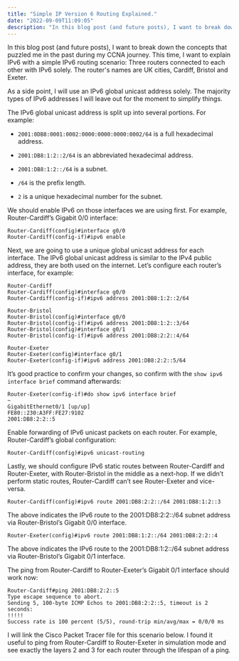 ```yaml
---
title: "Simple IP Version 6 Routing Explained."
date: "2022-09-09T11:09:05"
description: "In this blog post (and future posts), I want to break down the concepts that puzzled me in the past during my CCNA journey."
---
```

In this blog post (and future posts), I want to break down the concepts that puzzled me in the past during my CCNA journey. This time, I want to explain IPv6 with a simple IPv6 routing scenario: Three routers connected to each other with IPv6 solely. The router's names are UK cities, Cardiff, Bristol and Exeter.

As a side point, I will use an IPv6 global unicast address solely. The majority types of IPv6 addresses I will leave out for the moment to simplify things.

The IPv6 global unicast address is split up into several portions. For example:

* `2001:0DB8:0001:0002:0000:0000:0000:0002/64` is a full hexadecimal address.

* `2001:DB8:1:2::2/64` is an abbreviated hexadecimal address.

* `2001:DB8:1:2::/64` is a subnet.

* `/64` is the prefix length.

* `2` is a unique hexadecimal number for the subnet.

We should enable IPv6 on those interfaces we are using first. For example, Router-Cardiff’s Gigabit 0/0 interface:
```
Router-Cardiff(config)#interface g0/0
Router-Cardiff(config-if)#ipv6 enable
```

Next, we are going to use a unique global unicast address for each interface. The IPv6 global unicast address is similar to the IPv4 public address, they are both used on the internet. Let’s configure each router’s interface, for example:
```
Router-Cardiff
Router-Cardiff(config)#interface g0/0
Router-Cardiff(config-if)#ipv6 address 2001:DB8:1:2::2/64

Router-Bristol
Router-Bristol(config)#interface g0/0
Router-Bristol(config-if)#ipv6 address 2001:DB8:1:2::3/64
Router-Bristol(config)#interface g0/1
Router-Bristol(config-if)#ipv6 address 2001:DB8:2:2::4/64

Router-Exeter
Router-Exeter(config)#interface g0/1
Router-Exeter(config-if)#ipv6 address 2001:DB8:2:2::5/64
```

It’s good practice to confirm your changes, so confirm with the ```show ipv6 interface brief``` command afterwards:
```
Router-Exeter(config-if)#do show ipv6 interface brief
~
GigabitEthernet0/1 [up/up]
FE80::230:A3FF:FE27:9102
2001:DB8:2:2::5
```

Enable forwarding of IPv6 unicast packets on each router. For example, Router-Cardiff’s global configuration:
```
Router-Cardiff(config)#ipv6 unicast-routing
```

Lastly, we should configure IPv6 static routes between Router-Cardiff and Router-Exeter, with Router-Bristol in the middle as a next-hop. If we didn’t perform static routes, Router-Cardiff can’t see Router-Exeter and vice-versa.
```
Router-Cardiff(config)#ipv6 route 2001:DB8:2:2::/64 2001:DB8:1:2::3
```
The above indicates the IPv6 route to the 2001:DB8:2:2::/64 subnet address via Router-Bristol’s Gigabit 0/0 interface.

```
Router-Exeter(config)#ipv6 route 2001:DB8:1:2::/64 2001:DB8:2:2::4
```
The above indicates the IPv6 route to the 2001:DB8:1:2::/64 subnet address via Router-Bristol’s Gigabit 0/1 interface.

The ping from Router-Cardiff to Router-Exeter’s Gigabit 0/1 interface should work now:
```
Router-Cardiff#ping 2001:DB8:2:2::5
Type escape sequence to abort.
Sending 5, 100-byte ICMP Echos to 2001:DB8:2:2::5, timeout is 2 seconds:
!!!!!
Success rate is 100 percent (5/5), round-trip min/avg/max = 0/0/0 ms
```
I will link the Cisco Packet Tracer file for this scenario below. I found it useful to ping from Router-Cardiff to Router-Exeter in simulation mode and see exactly the layers 2 and 3 for each router through the lifespan of a ping.